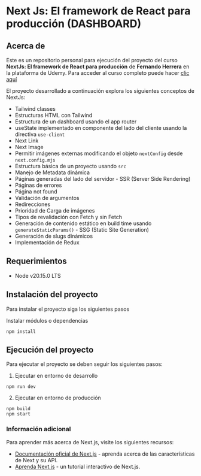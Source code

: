 # Next Js: El framework de React para producción (DASHBOARD)

## Acerca de

Este es un repositorio personal para ejecución del proyecto del curso **NextJs: El framework de React para producción** de **Fernando Herrera** en la plataforma de Udemy. Para acceder al curso completo puede hacer [clic aquí](https://www.udemy.com/course/nextjs-fh/)

El proyecto desarrollado a continuación explora los siguientes conceptos de NextJs:

- Tailwind classes
- Estructuras HTML con Tailwind
- Estructura de un dashboard usando el app router
- useState implementado en componente del lado del cliente usando la directiva `use-client`
- Next Link
- Next Image
- Permitir imágenes externas modificando el objeto `nextConfig` desde `next.config.mjs`
- Estructura básica de un proyecto usando `src`
- Manejo de Metadata dinámica
- Páginas generadas del lado del servidor - SSR (Server Side Rendering)
- Páginas de errores
- Página not found
- Validación de argumentos
- Redirecciones
- Prioridad de Carga de imágenes
- Tipos de revalidación con Fetch y sin Fetch
- Generación de contenido estático en build time usando `generateStaticParams()` - SSG (Static Site Generation)
- Generación de slugs dinámicos
- Implementación de Redux

## Requerimientos

- Node v20.15.0 LTS

## Instalación del proyecto

Para instalar el proyecto siga los siguientes pasos

Instalar módulos o dependencias

```
npm install
```

## Ejecución del proyecto

Para ejecutar el proyecto se deben seguir los siguientes pasos:

1. Ejecutar en entorno de desarrollo

```
npm run dev
```

2. Ejecutar en entorno de producción

```
npm build
npm start
```

### Información adicional

Para aprender más acerca de Next.js, visite los siguientes recursos:

- [Documentación oficial de Next.js](https://nextjs.org/docs) - aprenda acerca de las características de Next y su API.
- [Aprenda Next.js](https://nextjs.org/learn) - un tutorial interactivo de Next.js.
